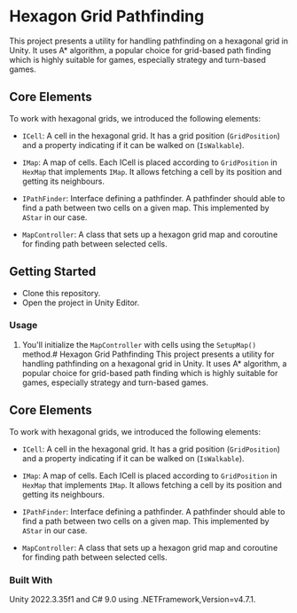 # Hexagon Grid Pathfinding
This project presents a utility for handling pathfinding on a hexagonal grid in Unity. It uses A* algorithm, a popular choice for grid-based path finding which is highly suitable for games, especially strategy and turn-based games.

## Core Elements
To work with hexagonal grids, we introduced the following elements:

- `ICell`: A cell in the hexagonal grid. It has a grid position (`GridPosition`) and a property indicating if it can be walked on (`IsWalkable`).

- `IMap`: A map of cells. Each ICell is placed according to `GridPosition` in `HexMap` that implements `IMap`. It allows fetching a cell by its position and getting its neighbours.

- `IPathFinder`: Interface defining a pathfinder. A pathfinder should able to find a path between two cells on a given map. This implemented by `AStar` in our case.

- `MapController`: A class that sets up a hexagon grid map and coroutine for finding path between selected cells.

## Getting Started

- Clone this repository.
- Open the project in Unity Editor.

### Usage
1. You'll initialize the `MapController` with cells using the `SetupMap()` method.# Hexagon Grid Pathfinding
   This project presents a utility for handling pathfinding on a hexagonal grid in Unity. It uses A* algorithm, a popular choice for grid-based path finding which is highly suitable for games, especially strategy and turn-based games.

## Core Elements
To work with hexagonal grids, we introduced the following elements:

- `ICell`: A cell in the hexagonal grid. It has a grid position (`GridPosition`) and a property indicating if it can be walked on (`IsWalkable`).

- `IMap`: A map of cells. Each ICell is placed according to `GridPosition` in `HexMap` that implements `IMap`. It allows fetching a cell by its position and getting its neighbours.

- `IPathFinder`: Interface defining a pathfinder. A pathfinder should able to find a path between two cells on a given map. This implemented by `AStar` in our case.

- `MapController`: A class that sets up a hexagon grid map and coroutine for finding path between selected cells.
   
### Built With
   Unity 2022.3.35f1 and C# 9.0 using .NETFramework,Version=v4.7.1.
